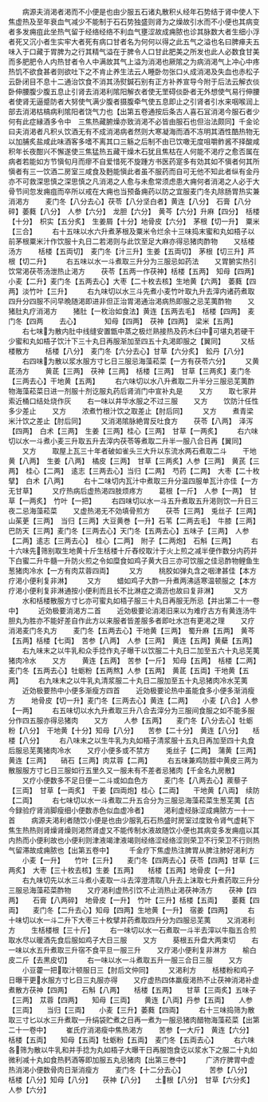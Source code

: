 <!-- { "loadSidebar": true } -->
　　病源夫消渇者渇而不小便是也由少服五石诸丸散积乆经年石势结于肾中使人下焦虚热及至年衰血气减少不能制于石石势独盛则肾为之燥故引水而不小便也其病变者多发痈疽此坐热气留于经络经络不利血气壅涩故成痈脓也诊其脉数大者生细小浮者死又沉小者生实牢大者死有病口甘者名为何何以得之此五气之溢也名曰脾瘅夫五味入于口藏于胃脾为之行其精气溢在于脾令人口甘此肥美之所发也此人必数食甘美而多肥肥令人内热甘者令人中满故其气上溢为消渇也厥隂之为病消渇气上冲心中疼热饥不欲食甚者则欲吐下之不肯止养生法云人睡卧勿张口乆成消渇及失血也赤松子云卧闭目不息十二通治饮食不消其汤熨鍼石别有正方补养宣导今附于后法云解衣倓卧伸腰腹少腹五息止引肾去消渇利隂阳解衣者使无罜碍倓卧者无外想使气易行伸腰者使肾无逼蹙防者大努使气满少腹者摄腹牵气使五息即止之引肾者引水来咽喉润上部去消渇枯槁病利隂阳者饶气力也【出第五卷通按后条古人喜石冝消渇今服石者少何有此症縁酒多令中　三焦热藏腑燥亦致消渇不必皆由服石也但治法颇同】千金论曰夫消渇者凡积乆饮酒无有不成消渇病者然则大寒凝海而酒不冻明其酒性酷热物无以加脯炙盐咸此味酒客多嗜不离其口三觞之后制不由已饮噉无度咀嚼鲊酱不择酸咸积年长夜酣兴不懈遂使三焦猛热五藏干燥木石犹且焦枯在人何能不渇疗之愈否属在病者若能如方节愼旬月而瘳不自爱惜死不旋踵方书医药寔多有効其如不愼者何其所愼者有三一饮酒二房室三咸食及麪能愼此者虽不服药而自可无他不知此者纵有金丹亦不可救深思慎之深思慎之凡消渇之人愈与未愈常须虑患大痈何者消渇之人必于大骨节间忽发痈疽而卒所以戒在大痈也当预备痈药以防之宜服麦门冬丸除肠胃热实兼消渇方
　　麦门冬【八分去心】茯苓【八分坚白者】黄连【八分】　石膏【八分碎】萎蕤【八分】　人参【六分】　龙胆【六分】　黄芩【六分】升麻【四分】　栝楼【十分】　枳实【五分炙】　生姜屑【十分】地骨皮【六分】　茅根【切一升】　粟米【三合】
　　右十五味以水六升煮茅根及粟米令烂余十三味捣末蜜和丸如梧子以前茅根粟米汁作饮服十丸日二若渇则与此饮至足大麻亦得忌猪肉酢物
　　又栝楼汤方
　　栝楼【五両切】　麦门冬【汁三升】生姜【五両切】　茅根【切三升】芦根【切二升】
　　右五味以水一斗煮取三升分为三服忌如药法
　　又胃腑实热引饮常渇茯苓汤泄热止渇方
　　茯苓【五两一作茯神】栝楼【五两】　知母【四两】　小麦【二升】麦门冬【五两去心】大枣【二十枚去核】生地黄【六两】　萎蕤【四两】淡竹叶【三升】
　　右九味切以水三斗先煮小麦竹叶取九升去滓内诸药煮取四升分四服不问早晩随渇即进非但正治胃渇通治渇病热即服之忌芜荑酢物
　　又猪肚丸疗消渇方
　　猪肚【一枚治如食法】黄连【五两去毛】　栝楼【四两】　麦门冬【四两
　　去心】　　　　知母【四两】　茯神【四两】　梁米【五两】
　　右七味为散内肚中线缝安置甑中蒸之极烂熟接热及药木臼中可堪丸若硬干少蜜和丸如梧子饮汁下三十丸日再服渐加至四五十丸渇即服之【翼同】
　　又栝楼散方
　　栝楼【八分】　麦门冬【六分去心】甘草【六分炙】　鈆丹【八分】
　　右四味为散以浆水服方寸匕日三服忌海藻菘菜【一方有茯苓六分】
　　又黄茋汤方
　　黄茋【三两】　茯神【三两】　栝楼【三两】　甘草【三两炙】麦门冬【三两去心】干地黄【五两】
　　右六味切以水八升煮取二升半分三服忌芜荑酢物海藻菘菜日进一剂服十剂讫服丸药后肾消门中宣补丸是
　　又方
　　取七家井索近桶口结处烧作灰
　　右一味以井华水服之不过三服
　　又方
　　饮防汁任性多少差止
　　又方
　　浓煮竹根汁饮之取差止【肘后同】
　　又方
　　煮青梁米汁饮之差止【肘后同】
　　又消渇隂脉絶胃反吐食方
　　茯苓【八两】　泽泻【四两】　白术【三两】　生姜【三两】桂心【三两】　甘草【一两炙】
　　右六味切以水一斗煮小麦三升取五升去滓内茯苓等煮取二升半一服八合日再【翼同】
　　又方
　　取屋上瓦三十年者破如雀头三大升以东流水两石煮取二斗
　　干地黄【八两】　生姜【八两】　橘皮【三两】　甘草【三两炙】人参【三两】　黄芪【三两】　桂心【二两】　逺志【三两去心】当归【二两】　芍药【二两】　大枣【二十枚擘】　白术【八两】
　　右十二味切内瓦汁中煮取三升分温四服单瓦汁亦佳【一方无甘草】
　　又疗热病后虚热渇四肢烦疼方
　　葛根【一斤】　人参【一两】　甘草【一两炙】　竹叶【一把】
　　右四味切以水一斗五升煮取五升渇则饮一升日三夜二忌海藻菘菜
　　又虚热渇无不効填骨煎方
　　茯苓【三两】　兎丝子【三两】　山茱茰【三两】　当归【三两】大豆黄巻【一升】石苇【二两去毛】　牛膝【三两】　巴防天【三两】麦门冬【三两去心】天门冬【五两去心】五味子【三两】　人参【二两】逺志【三两去心】　桂心【二两】　附子【二两炮】　石斛【三两】
　　右十六味先筛别取生地黄十斤生栝楼十斤舂绞取汁于火上煎之减半便作数分内药并下白蜜二升牛髓一升防火煎之令如糜食如鸡子黄大日三亦可饮服之佳忌酢物鲤鱼生葱猪肉冷水【一方有肉苁蓉四両】
　　又方
　　桃胶如弹丸含之咽津甚佳【本方疗渇小便利复非淋】
　　又方
　　蜡如鸡子大酢一升煮两沸适寒温顿服之【本方疗渇小便利复非淋通按小便利而且长不比淋症之滴沥也故曰复非淋】
　　又方
　　水和栝楼散服方寸匕亦可蜜丸如梧子服三十丸日再服无所忌【并出第二十一卷中】
　　近効极要消渇方二首
　　近効极要论消渇旧来以为难疗古方有黄连汤牛胆丸为胜亦不能好差自作此方以来服者皆差服多者即吐水岂有更渇之理
　　又疗消渇麦门冬丸方
　　麦门冬【五两去心】干地黄【三两】　蜀升麻【五两】　黄芩【五两】栝楼【七両】　苦参【八两】　人参【三两】　黄连【五两】黄蘗【五两】
　　右九味末之以牛乳和众手捻作丸子曝干以饮服二十丸日二加至五六十丸忌芜荑猪肉冷水
　　又方
　　黄连【五两】　苦参【一斤】　知母【五两】　栝楼【二两】麦门冬【五两去心】牡蛎粉【五两熬】人参【五两】　黄茋【五両】干地黄【五两】
　　右九味末之以牛乳丸清浆服二十丸日二服加至五十丸忌猪肉冷水芜荑
　　近効极要热中小便多渐瘦方四首
　　近効极要论热中虽能食多小便多渐消瘦方
　　地骨皮【切一升】麦门冬【三两去心】黄连【二两】　　小麦【八合】人参【一两】
　　右五味切以水九升煮取三升八合去滓分为三服间食服之如不能多服分作四五服亦得忌猪肉
　　又方
　　人参【五两】　　麦门冬【八分去心】牡蛎粉【八分】　干地黄【十分】知母【八分】　　苦参【二十分】　黄连【八分】　　栝楼【八分】
　　右八味末之以生牛乳为丸如梧子清浆服十五丸日再加至四十丸食后服忌芜荑猪肉冷水
　　又疗小便多或不禁方
　　兎丝子【二两】　蒲黄【三两】　　黄连【三两】　　硝石【三两】肉苁蓉【二两】
　　右五味兼鸡防胵中黄皮三两为散服服方寸匕日三服如行五里久又一服未有不差者忌猪肉【千金名九房散】
　　又疗小便数多不足日便一二斗或如血色方
　　麦门冬【八两去心】蒺藜子【三両】　甘草【一両炙】　干姜【四両炮】桂心【二両】　　干地黄【八両】　续防【二両】
　　右七味切以水一斗煮取二升五合分为三服忌海藻菘菜生葱芜荑【古今録验疗肾消脚瘦细小便数赤色似血虚冷者】
　　渇利虚经脉涩成痈脓方一十一首
　　病源夫渇利者随饮小便是也由少服乳石石热盛时房室过度致令肾气虚耗下焦生热热则肾燥肾燥则渇然肾虚又不能传制水液故随饮小便也其病变多发痈疽以其内热而小便利故也小便利则津液竭津液竭则经络涩经络涩则荣卫不行荣卫不行则热气留滞故成痈脓也【出第五卷中】
　　千金疗下焦虚热注脾胃从脾注肺好渇利方
　　小麦【一升】　　竹叶【三升】　　麦门冬【四两去心】茯苓【四两】甘草【三两炙】　大枣【三十枚去核】生姜【五两】　　栝楼【五两】地骨皮【一升】
　　右九味切先以水三斗煮小麦取一斗去滓澄清取八升去上沫取七升煮药取三升分三服忌海藻菘菜酢物
　　又疗渇利虚热引饮不止消热止渇茯神汤方
　　茯神【四两】　　石膏【八两碎】　地骨皮【一升】　竹叶【三升】栝楼【五両】　　萎蕤【四両】　　麦门冬【二升去心】知母【四两】生地黄【一升】　宿姜【四两】
　　右十味切以水一斗二升下大枣三十枚擘并药煮取四升分为四服忌芜荑
　　又消渇利方
　　生栝楼根【三十斤】
　　右一味切以水一石煮取一斗半去滓以牛脂五合煎取水尽以暖酒先食后服如鸡子大日三服
　　又方
　　葵根五升盘大两束切
　　右一味以水五升煮取三升宿不食平旦一服三升
　　又疗渇小便利复非淋方
　　榆白皮二斤【去黒皮切】
　　右一味以水一斗煮取五升一服三合日三服
　　又方
　　小豆藿一把取汁顿服日三【肘后文仲同】
　　又渇利方
　　栝楼粉和鸡子日曝干更水服方寸匕日三丸服亦得
　　又疗虚热四体羸瘦渇热不止茯神消渇补虚煮散方茯神【四两】　　石斛【八两】　　栝楼【五两】　　甘草【三両炙】五味子【三两】　苁蓉【四两】　　知母【三両】　　黄连【八両】丹参【五両】　　人参【三両】　　当归【三両】　　小麦【三升】萎蕤【四両】
　　右十三味捣筛为散取三寸匕以水三升煮取一升绢袋贮煮之日再一煮为一服忌猪肉醋物海藻菘菜【出第二十一卷中】
　　崔氏疗消渇瘦中焦热渇方
　　苦参【一大斤】　黄连【六分】　　栝楼【五両】　　知母【五両】牡蛎粉【五両】　麦门冬【五両去心】
　　右六味各筛为散以牛乳和并手捻为丸如梧子大曝干日再服饱食讫以浆水下之服二十丸如微利减十丸如食热麫酒等即加服五丸忌猪肉【出第三巻中】
　　广济疗脾胃中虚热消渇小便数骨肉日渐消瘦方
　　麦门冬【十二分去心】　　　　苦参【八分】　　栝楼【八分】知母【八分】　　茯神【八分】　　土根【八分】　甘草【六分炙】人参【六分】
